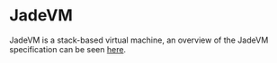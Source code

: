 # JadeVM

JadeVM is a stack-based virtual machine, an overview of the JadeVM specification can be seen [here](doc/specification.md).
